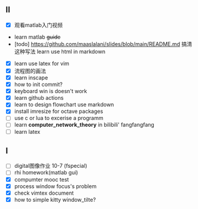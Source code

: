 ## II
<!-- - xournal: 旋转吸附？绘制圆角句型 -->
<!-- - from 'github520', learn github actions [github520](https://github.com/521xueweihan/GitHub520/commit/e2ac158c951f68a285dd754d704427ba8f281f1e) -->
- [X] 观看matlab入门视频
- learn matlab ~~guide~~
- [todo] https://github.com/maaslalani/slides/blob/main/README.md 搞清这种写法 learn use html in markdown
- [X] learn use latex for vim 
- [X] 流程图的画法
- [X] learn inscape
- [X] how to init commit?
- [X] keyboard win is doesn't work
- [X] learn github actions
- [X] learn to design flowchart use markdown
- [X] install imresize for octave packages
- [ ] use c or lua to excerise a programm
- [ ] learn __computer_network_theory__ in bilibili' fangfangfang
- [ ] learn latex

## I
- [ ] digital图像作业 10-7 (fspecial)
- [ ] rhi homework(matlab gui)
- [X] compumter mooc test
- [X] process window focus's problem
- [X] check vimtex document
- [X] how to simple kitty window_tilte?
